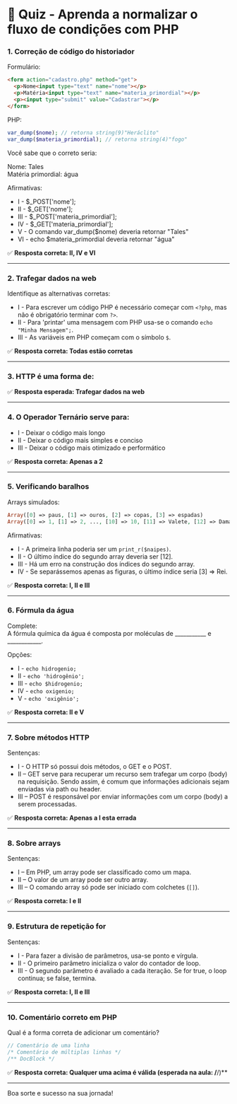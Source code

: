 # 🧪 Quiz - Aprenda a normalizar o fluxo de condições com PHP


### 1. Correção de código do historiador

Formulário:

```html
<form action="cadastro.php" method="get">
  <p>Nome<input type="text" name="nome"></p>
  <p>Matéria<input type="text" name="materia_primordial"></p>
  <p><input type="submit" value="Cadastrar"></p>
</form>
```

PHP:

```php
var_dump($nome); // retorna string(9)"Heráclito"
var_dump($materia_primordial); // retorna string(4)"fogo"
```

Você sabe que o correto seria:

Nome: Tales  
Matéria primordial: água

Afirmativas:

- I - $_POST['nome'];
- II - $_GET['nome'];
- III - $_POST['materia_primordial'];
- IV - $_GET['materia_primordial'];
- V - O comando var_dump($nome) deveria retornar "Tales"
- VI - echo $materia_primordial deveria retornar "água"

✅ **Resposta correta: II, IV e VI**

---

### 2. Trafegar dados na web

Identifique as alternativas corretas:

- I - Para escrever um código PHP é necessário começar com `<?php`, mas não é obrigatório terminar com `?>`.
- II - Para 'printar' uma mensagem com PHP usa-se o comando `echo "Minha Mensagem";`.
- III - As variáveis em PHP começam com o símbolo `$`.

✅ **Resposta correta: Todas estão corretas**

---

### 3. HTTP é uma forma de:

✅ **Resposta esperada: Trafegar dados na web**

---

### 4. O Operador Ternário serve para:

- I - Deixar o código mais longo  
- II - Deixar o código mais simples e conciso  
- III - Deixar o código mais otimizado e performático  

✅ **Resposta correta: Apenas a 2**

---

### 5. Verificando baralhos

Arrays simulados:

```php
Array([0] => paus, [1] => ouros, [2] => copas, [3] => espadas)
Array([0] => 1, [1] => 2, ..., [10] => 10, [11] => Valete, [12] => Dama, [13] => Reis)
```

Afirmativas:

- I - A primeira linha poderia ser um `print_r($naipes)`.
- II - O último índice do segundo array deveria ser [12].
- III - Há um erro na construção dos índices do segundo array.
- IV - Se separássemos apenas as figuras, o último índice seria [3] => Rei.

✅ **Resposta correta: I, II e III**

---

### 6. Fórmula da água

Complete:  
A fórmula química da água é composta por moléculas de ___________ e ____________.

Opções:

- I - `echo hidrogenio;`
- II - `echo 'hidrogênio';`
- III - `echo $hidrogenio;`
- IV - `echo oxigenio;`
- V - `echo 'oxigênio';`

✅ **Resposta correta: II e V**

---

### 7. Sobre métodos HTTP

Sentenças:

- I - O HTTP só possui dois métodos, o GET e o POST.
- II – GET serve para recuperar um recurso sem trafegar um corpo (body) na requisição. Sendo assim, é comum que informações adicionais sejam enviadas via path ou header.
- III – POST é responsável por enviar informações com um corpo (body) a serem processadas.

✅ **Resposta correta: Apenas a I esta errada**

---

### 8. Sobre arrays

Sentenças:

- I – Em PHP, um array pode ser classificado como um mapa.
- II – O valor de um array pode ser outro array.
- III – O comando array só pode ser iniciado com colchetes (`[]`).

✅ **Resposta correta: I e II**

---

### 9. Estrutura de repetição for

Sentenças:

- I - Para fazer a divisão de parâmetros, usa-se ponto e vírgula.
- II - O primeiro parâmetro inicializa o valor do contador de loop.
- III - O segundo parâmetro é avaliado a cada iteração. Se for true, o loop continua; se false, termina.

✅ **Resposta correta: I, II e III**

---

### 10. Comentário correto em PHP

Qual é a forma correta de adicionar um comentário?

```php
// Comentário de uma linha
/* Comentário de múltiplas linhas */
/** DocBlock */
```

✅ **Resposta correta: Qualquer uma acima é válida (esperada na aula: /**/)**

---


Boa sorte e sucesso na sua jornada!
